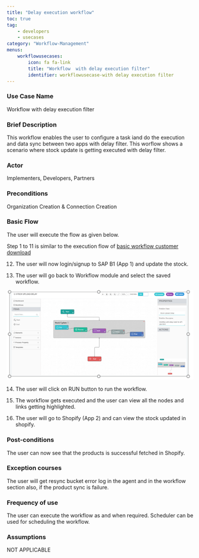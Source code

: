```yaml
---
title: "Delay execution workflow"
toc: true
tag: 
    - developers
    - usecases
category: "Workflow-Management"           
menus: 
    workflowusecases:
        icon: fa fa-link
        title: "Workflow  with delay execution filter" 
        identifier: workflowusecase-with delay execution filter
---
```


### Use Case Name 
Workflow  with delay execution filter

### Brief Description 
This workflow enables the user to configure a task iand do the execution and data sync between two apps with delay filter. This worflow shows a scenario where stock update is getting executed with delay filter.
 
### Actor 
Implementers, Developers, Partners     

### Preconditions 
Organization Creation & Connection Creation 

### Basic Flow  
The user will execute the flow as given below.

Step 1 to 11 is similar to the execution flow of [basic workflow customer download](/workflow-management/basic-workflow-customer-download/)

12. The user will now login/signup to SAP B1 (App 1) and update the stock. 


13. The user will go back to Workflow module and select the saved workflow.

![DelayWorkflow](/staticfiles/workflow-management/media/DelayWorkflow.png)

14. The user will click on RUN button to run the workflow.

15. The workflow gets executed and the user can view all the nodes and links getting highlighted.

16.  The user will go to Shopify (App 2) and can view the  stock updated in shopify. 


### Post-conditions 
The user can now see that the products  is successful fetched in Shopify.

### Exception courses
 The user will get resync bucket error log in the agent and in the workflow section also, if 
the product sync is failure.

### Frequency of use   
 The user can execute the workflow as and when required. Scheduler can be used for scheduling the workflow.

### Assumptions  
 NOT APPLICABLE 